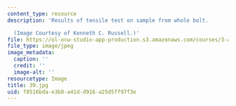 ```yaml
---
content_type: resource
description: 'Results of tensile test on sample from whole bolt.

  (Image Courtesy of Kenneth C. Russell.)'
file: https://ol-ocw-studio-app-production.s3.amazonaws.com/courses/3-a27-case-studies-in-forensic-metallurgy-fall-2007/f8516bdae3b8a41dd916a25d5ff97f3e_39.jpg
file_type: image/jpeg
image_metadata:
  caption: ''
  credit: ''
  image-alt: ''
resourcetype: Image
title: 39.jpg
uid: f8516bda-e3b8-a41d-d916-a25d5ff97f3e
---
```

